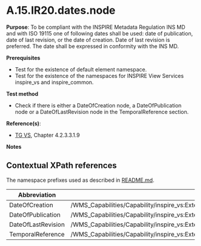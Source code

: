 # A.15.IR20.dates.node

**Purpose**: To be compliant with the INSPIRE Metadata Regulation INS MD and with ISO 19115 one of following dates shall be used: date of publication, date of last revision, or the date of creation. Date of last revision is preferred. The date shall be expressed in conformity with the INS MD.

**Prerequisites**

* Test for the existence of default element namespace.
* Test for the existence of the namespaces for INSPIRE View Services inspire_vs and inspire_common.

**Test method**

* Check if there is either a DateOfCreation node, a DateOfPublication node or a DateOfLastRevision node in the TemporalReference section.


**Reference(s)**:
* [TG VS](README.md#ref_TG_VS), Chapter 4.2.3.3.1.9

**Notes**

## Contextual XPath references

The namespace prefixes used as described in [README.md](README.md#namespaces).

Abbreviation                                               |  XPath expression
---------------------------------------------------------- | -------------------------------------------------------------------------
DateOfCreation <a name="DateOfCreation"></a> | /WMS_Capabilities/Capability/inspire_vs:ExtendedCapabilities/inspire_common:TemporalReference/inspire_common:DateOfCreation
DateOfPublication <a name="DateOfPublication"></a> | /WMS_Capabilities/Capability/inspire_vs:ExtendedCapabilities/inspire_common:TemporalReference/inspire_common:DateOfPublication
DateOfLastRevision <a name="DateOfLastRevision"></a> | /WMS_Capabilities/Capability/inspire_vs:ExtendedCapabilities/inspire_common:TemporalReference/inspire_common:DateOfLastRevision
TemporalReference <a name="TemporalReference"></a> | /WMS_Capabilities/Capability/inspire_vs:ExtendedCapabilities/inspire_common:TemporalReference
